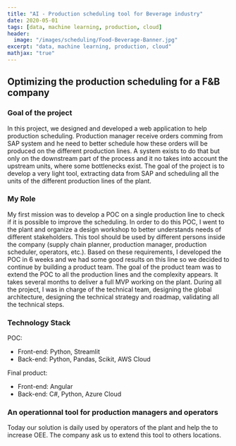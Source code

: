 ```yaml
---
title: "AI - Production scheduling tool for Beverage industry"
date: 2020-05-01
tags: [data, machine learning, production, cloud]
header:
  image: "/images/scheduling/Food-Beverage-Banner.jpg"
excerpt: "data, machine learning, production, cloud"
mathjax: "true"
---
```


## Optimizing the production scheduling for a F&B company 

### Goal of the project
In this project, we designed and developed a web application to help production scheduling.
Production manager receive orders comming from SAP system and he need to better schedule how these orders will be produced on the different production lines.
A system exists to do that but only on the downstream part of the process and it no takes into account the upstream units, where some bottlenecks exist.
The goal of the project is to develop a very light tool, extracting data from SAP and scheduling all the units of the different production lines of the plant.

### My Role
My first mission was to develop a POC on a single production line to check if it is possible to improve the scheduling.
In order to do this POC, I went to the plant and organize a design workshop to better understands needs of different stakeholders. 
This tool should be used by different persons inside the company (supply chain planner, production manager, production scheduler, operators, etc.).
Based on these requirements, I developed the POC in 6 weeks and we had some good results on this line so we decided to continue by building a product team.
The goal of the product team was to extend the POC to all the production lines and the complexity appears. It takes several months to deliver a full MVP working on the plant. During all the project, I was in charge of the technical team, designing the global architecture, designing the technical strategy and roadmap, validating all the technical steps.

### Technology Stack
POC:
<ul>
  <li>Front-end: Python, Streamlit</li>
  <li>Back-end: Python, Pandas, Scikit, AWS Cloud</li>
</ul>
Final product:
<ul>
  <li>Front-end: Angular</li>
  <li>Back-end: C#, Python, Azure Cloud</li>
</ul>


### An operationnal tool for production managers and operators
Today our solution is daily used by operators of the plant and help the to increase OEE. 
The company ask us to extend this tool to others locations.




